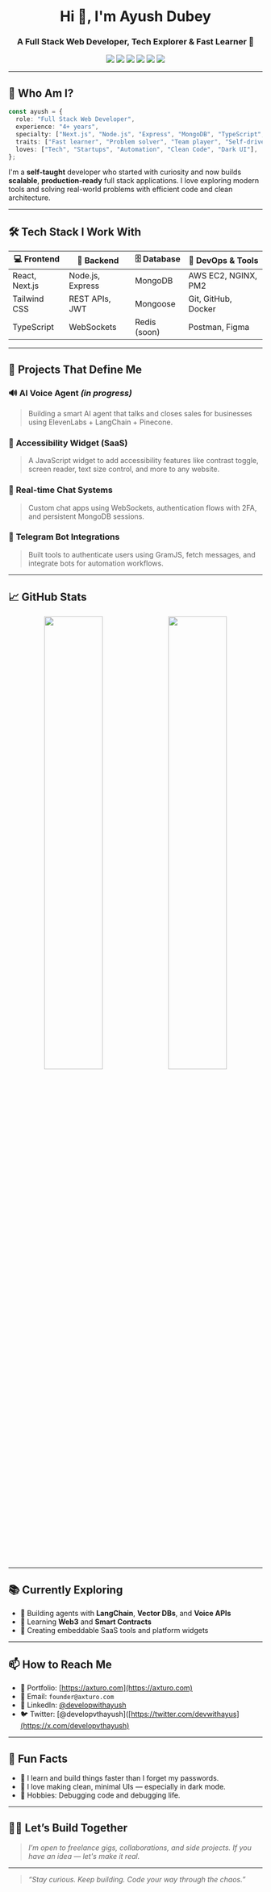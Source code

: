 <h1 align="center">Hi 👋, I'm Ayush Dubey</h1>
<h3 align="center">A Full Stack Web Developer, Tech Explorer & Fast Learner 🚀</h3>

<p align="center">
  <img src="https://img.shields.io/badge/Code-JavaScript-informational?style=flat&logo=javascript&logoColor=white&color=F7DF1E" />
  <img src="https://img.shields.io/badge/Code-TypeScript-blue?style=flat&logo=typescript&logoColor=white" />
  <img src="https://img.shields.io/badge/Framework-Next.js-black?style=flat&logo=nextdotjs" />
  <img src="https://img.shields.io/badge/Backend-Node.js-brightgreen?style=flat&logo=node.js" />
  <img src="https://img.shields.io/badge/Database-MongoDB-green?style=flat&logo=mongodb" />
  <img src="https://img.shields.io/badge/Cloud-AWS-orange?style=flat&logo=amazonaws" />
</p>

---

## 🧠 Who Am I?

```ts
const ayush = {
  role: "Full Stack Web Developer",
  experience: "4+ years",
  specialty: ["Next.js", "Node.js", "Express", "MongoDB", "TypeScript", "WebSockets"],
  traits: ["Fast learner", "Problem solver", "Team player", "Self-driven"],
  loves: ["Tech", "Startups", "Automation", "Clean Code", "Dark UI"],
};
```

I'm a **self-taught** developer who started with curiosity and now builds **scalable**, **production-ready** full stack applications. I love exploring modern tools and solving real-world problems with efficient code and clean architecture.

---

## 🛠️ Tech Stack I Work With

| 💻 Frontend        | 🔧 Backend         | 🗄️ Database     | 🚀 DevOps & Tools     |
|-------------------|--------------------|----------------|------------------------|
| React, Next.js    | Node.js, Express   | MongoDB        | AWS EC2, NGINX, PM2    |
| Tailwind CSS      | REST APIs, JWT     | Mongoose       | Git, GitHub, Docker    |
| TypeScript        | WebSockets         | Redis (soon)   | Postman, Figma         |

---

## 📂 Projects That Define Me

### 🔊 **AI Voice Agent** *(in progress)*
> Building a smart AI agent that talks and closes sales for businesses using ElevenLabs + LangChain + Pinecone.

### 🧩 **Accessibility Widget (SaaS)**
> A JavaScript widget to add accessibility features like contrast toggle, screen reader, text size control, and more to any website.

### 💬 **Real-time Chat Systems**
> Custom chat apps using WebSockets, authentication flows with 2FA, and persistent MongoDB sessions.

### 🧠 **Telegram Bot Integrations**
> Built tools to authenticate users using GramJS, fetch messages, and integrate bots for automation workflows.

---

## 📈 GitHub Stats

<p align="center">
  <img src="https://github-readme-stats.vercel.app/api?username=ayushdubeydev&show_icons=true&theme=radical" width="48%" />
  <img src="https://github-readme-streak-stats.herokuapp.com/?user=ayushdubeydev&theme=radical" width="48%" />
</p>

---

## 📚 Currently Exploring

- 🤖 Building agents with **LangChain**, **Vector DBs**, and **Voice APIs**
- 🧠 Learning **Web3** and **Smart Contracts**
- 🔗 Creating embeddable SaaS tools and platform widgets

---

## 📫 How to Reach Me

- 🔗 Portfolio: [https://axturo.com](https://axturo.com)
- 📧 Email: `founder@axturo.com`
- 💼 LinkedIn: [@developwithayush](www.linkedin.com/in/developwithayush)
- 🐦 Twitter: [@developvthayush]([https://twitter.com/devwithayus](https://x.com/developvthayush)

---

## 🧘 Fun Facts

- 🧠 I learn and build things faster than I forget my passwords.
- 🎯 I love making clean, minimal UIs — especially in dark mode.
- 🧩 Hobbies: Debugging code and debugging life.

---

## 🧑‍💻 Let’s Build Together

> *I’m open to freelance gigs, collaborations, and side projects. If you have an idea — let's make it real.*

---

> _“Stay curious. Keep building. Code your way through the chaos.”_
